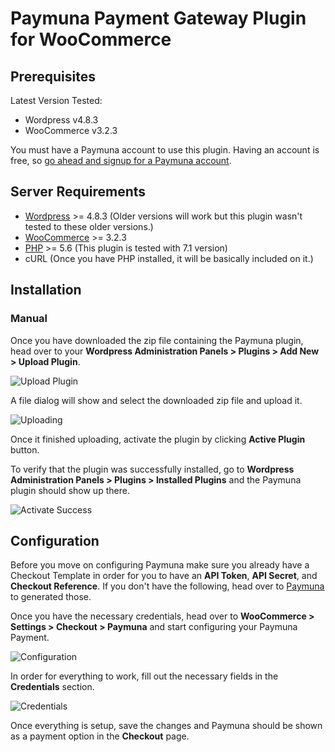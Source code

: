 Paymuna Payment Gateway Plugin for WooCommerce
==============================================

## Prerequisites
Latest Version Tested:
- Wordpress v4.8.3
- WooCommerce v3.2.3

You must have a Paymuna account to use this plugin. Having an account is free, so [go ahead and signup for a Paymuna account](http://paymuna.com/).

## Server Requirements
- [Wordpress](https://wordpress.org/about/requirements/) >= 4.8.3 (Older versions will work but this plugin wasn't tested to these older versions.)
- [WooCommerce](https://docs.woocommerce.com/document/server-requirements/) >= 3.2.3
- [PHP](http://php.net/) >= 5.6 (This plugin is tested with 7.1 version)
- cURL (Once you have PHP installed, it will be basically included on it.)

## Installation
### Manual

Once you have downloaded the zip file containing the Paymuna plugin, head over to your **Wordpress Administration Panels > Plugins > Add New > Upload Plugin**.

![Upload Plugin](https://i.imgur.com/W1h7cXQ.png)

A file dialog will show and select the downloaded zip file and upload it.

![Uploading](https://i.imgur.com/ceZBXJ4.png)

Once it finished uploading, activate the plugin by clicking **Active Plugin** button.

To verify that the plugin was successfully installed, go to **Wordpress Administration Panels > Plugins > Installed Plugins** and the Paymuna plugin should show up there.

![Activate Success](https://i.imgur.com/p1YYpIG.png)

## Configuration

Before you move on configuring Paymuna make sure you already have a Checkout Template in order for you to have an **API Token**, **API Secret**, and **Checkout Reference**. If you don't have the following, head over to [Paymuna](http://paymuna.com) to generated those.

Once you have the necessary credentials, head over to **WooCommerce > Settings > Checkout > Paymuna** and start configuring your Paymuna Payment.

![Configuration](https://i.imgur.com/ajVlXrm.png)

In order for everything to work, fill out the necessary fields in the **Credentials** section.

![Credentials](https://i.imgur.com/S12EzvG.png)

Once everything is setup, save the changes and Paymuna should be shown as a payment option in the **Checkout** page.
